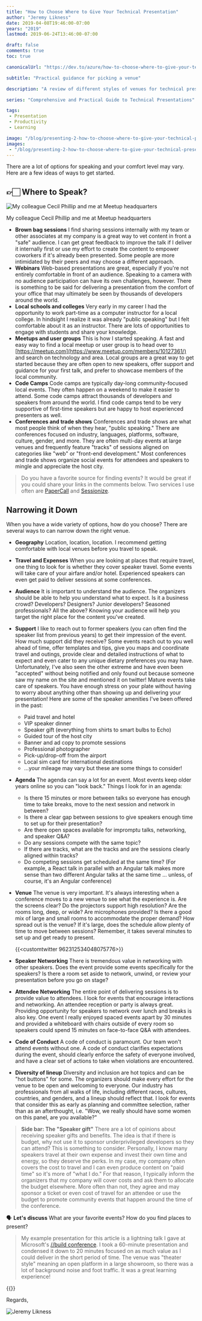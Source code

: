 ```yaml
---
title: "How to Choose Where to Give Your Technical Presentation"
author: "Jeremy Likness"
date: 2019-04-08T19:46:00-07:00
years: "2019"
lastmod: 2019-06-24T13:46:00-07:00

draft: false
comments: true
toc: true

canonicalUrl: "https://dev.to/azure/how-to-choose-where-to-give-your-technical-presentation-5g14"

subtitle: "Practical guidance for picking a venue"

description: "A review of different styles of venues for technical presentations. Learn how to narrow down your options and choose the right place to speak."

series: "Comprehensive and Practical Guide to Technical Presentations"

tags:
 - Presentation 
 - Productivity
 - Learning

image: "/blog/presenting-2-how-to-choose-where-to-give-your-technical-presentation/images/meetup.jpg" 
images:
 - "/blog/presenting-2-how-to-choose-where-to-give-your-technical-presentation/images/meetup.jpg"
---
```


There are a lot of options for speaking and your comfort level may vary. Here are a few ideas of ways to get started.

## 👉🏻 Where to Speak?

![My colleague Cecil Phillip and me at Meetup headquarters](/blog/presenting-2-how-to-choose-where-to-give-your-technical-presentation/images/meetup.jpg)
<figcaption>My colleague Cecil Phillip and me at Meetup headquarters</figcaption>

* **Brown bag sessions** I find sharing sessions internally with my team or other associates at my company is a great way to vet content in front a "safe" audience. I can get great feedback to improve the talk if I deliver it internally first or use my effort to create the content to empower coworkers if it's already been presented. Some people are more intimidated by their peers and may choose a different approach.
* **Webinars** Web-based presentations are great, especially if you're not entirely comfortable in front of an audience. Speaking to a camera with no audience participation can have its own challenges, however. There is something to be said for delivering a presentation from the comfort of your office that may ultimately be seen by thousands of developers around the world.
* **Local schools and colleges** Very early in my career I had the opportunity to work part-time as a computer instructor for a local college. In hindsight I realize it was already "public speaking" but I felt comfortable about it as an instructor. There are lots of opportunities to engage with students and share your knowledge.
* **Meetups and user groups** This is how I started speaking. A fast and easy way to find a local meetup or user group is to head over to [https://meetup.com](https://www.meetup.com/members/10127361/) and search on technology and area. Local groups are a great way to get started because they are often open to new speakers, offer support and guidance for your first talk, and prefer to showcase members of the local community.
* **Code Camps** Code camps are typically day-long community-focused local events. They often happen on a weekend to make it easier to attend. Some code camps attract thousands of developers and speakers from around the world. I find code camps tend to be very supportive of first-time speakers but are happy to host experienced presenters as well.
* **Conferences and trade shows** Conferences and trade shows are what most people think of when they hear, "public speaking." There are conferences focused on industry, languages, platforms, software, culture, gender, and more. They are often multi-day events at large venues and frequently feature "tracks" of sessions aligned on categories like "web" or "front-end development." Most conferences and trade shows organize social events for attendees and speakers to mingle and appreciate the host city.

> Do you have a favorite source for finding events? It would be great if you could share your links in the comments below. Two services I use often are [PaperCall](https://www.papercall.io/speakers/jeremylikness) and [Sessionize](https://sessionize.com/jeremylikness).

## Narrowing it Down

When you have a wide variety of options, how do you choose? There are several ways to can narrow down the right venue.

* **Geography** Location, location, location. I recommend getting comfortable with local venues before you travel to speak.
* **Travel and Expenses** When you are looking at places that require travel, one thing to look for is whether they cover speaker travel. Some events will take care of your airfare and/or hotel. Experienced speakers can even get paid to deliver sessions at some conferences.
* **Audience** It is important to understand the audience. The organizers should be able to help you understand what to expect. Is it a business crowd? Developers? Designers? Junior developers? Seasoned professionals? All the above? Knowing your audience will help you target the right place for the content you've created.
* **Support** I like to reach out to former speakers (you can often find the speaker list from previous years) to get their impression of the event. How much support did they receive? Some events reach out to you well ahead of time, offer templates and tips, give you maps and coordinate travel and outings, provide clear and detailed instructions of what to expect and even cater to any unique dietary preferences you may have. Unfortunately, I've also seen the other extreme and have even been "accepted" without being notified and only found out because someone saw my name on the site and mentioned it on twitter! Mature events take care of speakers. You have enough stress on your plate without having to worry about anything other than showing up and delivering your presentation! Here are some of the speaker amenities I've been offered in the past:
  * Paid travel and hotel
  * VIP speaker dinner
  * Speaker gift (everything from shirts to smart bulbs to Echo)
  * Guided tour of the host city
  * Banner and ad copy to promote sessions
  * Professional photographer
  * Pick-up/drop-off from the airport
  * Local sim card for international destinations
  * ...your mileage may vary but these are some things to consider!
* **Agenda** The agenda can say a lot for an event. Most events keep older years online so you can "look back." Things I look for in an agenda:
  * Is there 15 minutes or more between talks so everyone has enough time to take breaks, move to the next session and network in between?
  * Is there a clear gap between sessions to give speakers enough time to set up for their presentation?
  * Are there open spaces available for impromptu talks, networking, and speaker Q&A?
  * Do any sessions compete with the same topic?
  * If there are tracks, what are the tracks and are the sessions clearly aligned within tracks?
  * Do competing sessions get scheduled at the same time? (For example, a React talk in parallel with an Angular talk makes more sense than two different Angular talks at the same time ... unless, of course, it's an Angular conference)
* **Venue** The venue is very important. It's always interesting when a conference moves to a new venue to see what the experience is. Are the screens clear? Do the projectors support high resolution? Are the rooms long, deep, or wide? Are microphones provided? Is there a good mix of large and small rooms to accommodate the proper demand? How spread out is the venue? If it's large, does the schedule allow plenty of time to move between sessions? Remember, it takes several minutes to set up and get ready to present.

    {{<customtwitter 962312534048075776>}}

* **Speaker Networking** There is tremendous value in networking with other speakers. Does the event provide some events specifically for the speakers? Is there a room set aside to network, unwind, or review your presentation before you go on stage?
* **Attendee Networking** The entire point of delivering sessions is to provide value to attendees. I look for events that encourage interactions and networking. An attendee reception or party is always great. Providing opportunity for speakers to network over lunch and breaks is also key. One event I really enjoyed spaced events apart by 30 minutes and provided a whiteboard with chairs outside of every room so speakers could spend 15 minutes on face-to-face Q&A with attendees.
* **Code of Conduct** A code of conduct is paramount. Our team won't attend events without one. A code of conduct clarifies expectations during the event, should clearly enforce the safety of everyone involved, and have a clear set of actions to take when violations are encountered.
* **Diversity of lineup** Diversity and inclusion are hot topics and can be "hot buttons" for some. The organizers should make every effort for the venue to be open and welcoming to everyone. Our industry has professionals from all walks of life, including different races, cultures, countries, and genders, and a lineup should reflect that. I look for events that consider this as early as planning and committee selection, rather than as an afterthought, i.e. "Wow, we really should have some women on this panel, are you available?"

> **Side bar: The "Speaker gift"** There are a lot of opinions about receiving speaker gifts and benefits. The idea is that if there is budget, why not use it to sponsor underprivileged developers so they can attend? This is something to consider. Personally, I know many speakers travel at their own expense and invest their own time and energy, so they deserve the perks. In my case, my company often covers the cost to travel and I can even produce content on "paid time" so it's more of "what I do." For that reason, I typically inform the organizers that my company will cover costs and ask them to allocate the budget elsewhere. More often than not, they agree and may sponsor a ticket or even cost of travel for an attendee or use the budget to promote community events that happen around the time of the conference.

🗣 **Let's discuss** What are your favorite events? How do you find places to present?

> My example presentation for this article is a lightning talk I gave at Microsoft's [//build conference](https://jlik.me/gdg). I took a 60-minute presentation and condensed it down to 20 minutes focused on as much value as I could deliver in the short period of time. The venue was "theater style" meaning an open platform in a large showroom, so there was a lot of background noise and foot traffic. It was a great learning experience!

{{<youtube tBollT76thk>}}

Regards,

![Jeremy Likness](/images/jeremylikness.gif)
